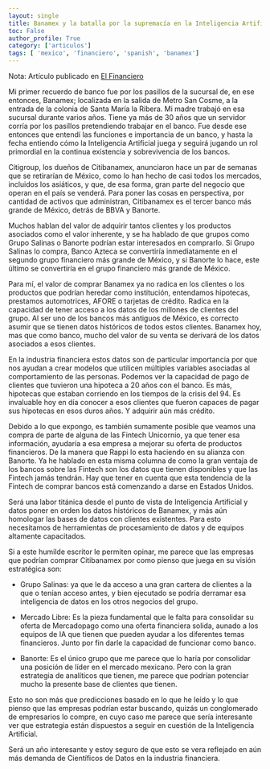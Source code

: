 ```yaml
---
layout: single
title: Banamex y la batalla por la supremacía en la Inteligencia Artificial financiera [Spanish]
toc: False
author_profile: True
category: ['articulos']
tags: [ 'mexico', 'financiero', 'spanish', 'banamex']
---
```


Nota: Artículo publicado en [El Financiero](https://www.elfinanciero.com.mx/opinion/leon-palafox/2022/01/25/banamex-y-la-batalla-por-la-supremacia-en-la-inteligencia-artificial-financiera/)

Mi primer recuerdo de banco fue por los pasillos de la sucursal de, en ese entonces, Banamex; localizada en la salida de Metro San Cosme, a la entrada de la colonia de Santa María la Ribera. Mi madre trabajó en esa sucursal durante varios años. Tiene ya más de 30 años que un servidor corría por los pasillos pretendiendo trabajar en el banco. Fue desde ese entonces que entendí las funciones e importancia de un banco, y hasta la fecha entiendo cómo la Inteligencia Artificial juega y seguirá jugando un rol primordial en la continua existencia y sobrevivencia de los bancos.

Citigroup, los dueños de Citibanamex, anunciaron hace un par de semanas que se retirarían de México, como lo han hecho de casi todos los mercados, incluidos los asiáticos, y que, de esa forma, gran parte del negocio que operan en el país se venderá. Para poner las cosas en perspectiva, por cantidad de activos que administran, Citibanamex es el tercer banco más grande de México, detrás de BBVA y Banorte.

Muchos hablan del valor de adquirir tantos clientes y los productos asociados como el valor inherente, y se ha hablado de que grupos como Grupo Salinas o Banorte podrían estar interesados en comprarlo. Si Grupo Salinas lo compra, Banco Azteca se convertiría inmediatamente en el segundo grupo financiero más grande de México, y si Banorte lo hace, este último se convertiría en el grupo financiero más grande de México.

Para mí, el valor de comprar Banamex ya no radica en los clientes o los productos que podrían heredar como institución, entendamos hipotecas, prestamos automotrices, AFORE o tarjetas de crédito. Radica en la capacidad de tener acceso a los datos de los millones de clientes del grupo. Al ser uno de los bancos más antiguos de México, es correcto asumir que se tienen datos históricos de todos estos clientes. Banamex hoy, mas que como banco, mucho del valor de su venta se derivará de los datos asociados a esos clientes.

En la industria financiera estos datos son de particular importancia por que nos ayudan a crear modelos que utilicen múltiples variables asociadas al comportamiento de las personas. Podemos ver la capacidad de pago de clientes que tuvieron una hipoteca a 20 años con el banco. Es más, hipotecas que estaban corriendo en los tiempos de la crisis del 94. Es invaluable hoy en día conocer a esos clientes que fueron capaces de pagar sus hipotecas en esos duros años. Y adquirir aún más crédito.

Debido a lo que expongo, es también sumamente posible que veamos una compra de parte de alguna de las Fintech Unicornio, ya que tener esa información, ayudaría a esa empresa a mejorar su oferta de productos financieros. De la manera que Rappi lo esta haciendo en su alianza con Banorte. Ya he hablado en esta misma columna de como la gran ventaja de los bancos sobre las Fintech son los datos que tienen disponibles y que las Fintech jamás tendrán. Hay que tener en cuenta que esta tendencia de la Fintech de comprar bancos está comenzando a darse en Estados Unidos.

Será una labor titánica desde el punto de vista de Inteligencia Artificial y datos poner en orden los datos históricos de Banamex, y más aún homologar las bases de datos con clientes existentes. Para esto necesitamos de herramientas de procesamiento de datos y de equipos altamente capacitados.

Si a este humilde escritor le permiten opinar, me parece que las empresas que podrían comprar Citibanamex por como pienso que juega en su visión estratégica son:

- Grupo Salinas: ya que le da acceso a una gran cartera de clientes a la que o tenían acceso antes, y bien ejecutado se podría derramar esa inteligencia de datos en los otros negocios del grupo.

- Mercado Libre: Es la pieza fundamental que le falta para consolidar su oferta de Mercadopago como una oferta financiera solida, aunado a los equipos de IA que tienen que pueden ayudar a los diferentes temas financieros. Junto por fin darle la capacidad de funcionar como banco.

- Banorte: Es el único grupo que me parece que lo haría por consolidar una posición de líder en el mercado mexicano. Pero con la gran estrategia de analíticos que tienen, me parece que podrían potenciar mucho la presente base de clientes que tienen.

Esto no son más que predicciones basado en lo que he leído y lo que pienso que las empresas podrían estar buscando, quizás un conglomerado de empresarios lo compre, en cuyo caso me parece que sería interesante ver que estrategia están dispuestos a seguir en cuestión de la Inteligencia Artificial.

Será un año interesante y estoy seguro de que esto se vera reflejado en aún más demanda de Científicos de Datos en la industria financiera.